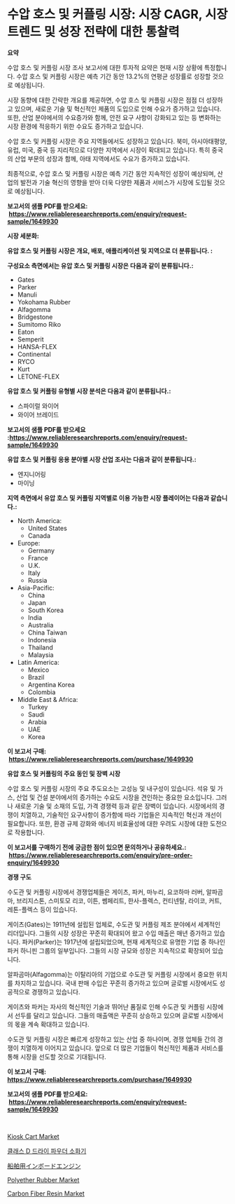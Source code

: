 <p><h1>수압 호스 및 커플링 시장: 시장 CAGR, 시장 트렌드 및 성장 전략에 대한 통찰력</h1></p><p><strong>요약</strong></p>
<p><p>수압 호스 및 커플링 시장 조사 보고서에 대한 투자적 요약은 현재 시장 상황에 특정합니다. 수압 호스 및 커플링 시장은 예측 기간 동안 13.2%의 연평균 성장률로 성장할 것으로 예상됩니다. </p><p>시장 동향에 대한 간략한 개요를 제공하면, 수압 호스 및 커플링 시장은 점점 더 성장하고 있으며, 새로운 기술 및 혁신적인 제품의 도입으로 인해 수요가 증가하고 있습니다. 또한, 산업 분야에서의 수요증가와 함께, 안전 요구 사항이 강화되고 있는 등 변화하는 시장 환경에 적응하기 위한 수요도 증가하고 있습니다.</p><p>수압 호스 및 커플링 시장은 주요 지역들에서도 성장하고 있습니다. 북미, 아시아태평양, 유럽, 미국, 중국 등 지리적으로 다양한 지역에서 시장이 확대되고 있습니다. 특히 중국의 산업 부문의 성장과 함께, 아태 지역에서도 수요가 증가하고 있습니다.</p><p>최종적으로, 수압 호스 및 커플링 시장은 예측 기간 동안 지속적인 성장이 예상되며, 산업의 발전과 기술 혁신의 영향을 받아 더욱 다양한 제품과 서비스가 시장에 도입될 것으로 예상됩니다.</p></p>
<p><strong>보고서의 샘플 PDF를 받으세요: &nbsp;<a href="https://www.reliableresearchreports.com/enquiry/request-sample/1649930">https://www.reliableresearchreports.com/enquiry/request-sample/1649930</a></strong></p>
<p><strong>시장 세분화:</strong></p>
<p><strong> 유압 호스 및 커플링 시장은 개요, 배포, 애플리케이션 및 지역으로 더 분류됩니다. :</strong></p>
<p><strong>구성요소 측면에서는 유압 호스 및 커플링 시장은 다음과 같이 분류됩니다.:</strong></p>
<p><ul><li>Gates</li><li>Parker</li><li>Manuli</li><li>Yokohama Rubber</li><li>Alfagomma</li><li>Bridgestone</li><li>Sumitomo Riko</li><li>Eaton</li><li>Semperit</li><li>HANSA-FLEX</li><li>Continental</li><li>RYCO</li><li>Kurt</li><li>LETONE-FLEX</li></ul></p>
<p><strong> 유압 호스 및 커플링 유형별 시장 분석은 다음과 같이 분류됩니다.:</strong></p>
<p><ul><li>스파이럴 와이어</li><li>와이어 브레이드</li></ul></p>
<p><strong>보고서의 샘플 PDF를 받으세요 :<a href="https://www.reliableresearchreports.com/enquiry/request-sample/1649930">https://www.reliableresearchreports.com/enquiry/request-sample/1649930</a></strong></p>
<p><strong> 유압 호스 및 커플링 응용 분야별 시장 산업 조사는 다음과 같이 분류됩니다.:</strong></p>
<p><ul><li>엔지니어링</li><li>마이닝</li></ul></p>
<p><strong>지역 측면에서 유압 호스 및 커플링 지역별로 이용 가능한 시장 플레이어는 다음과 같습니다.:</strong></p>
<p><ul>
    <li>
        North America:
        <ul>
            <li>United States</li>
            <li>Canada</li>
        </ul>
    </li>
    <li>
        Europe:
        <ul>
            <li>Germany</li>
            <li>France</li>
            <li>U.K.</li>
            <li>Italy</li>
            <li>Russia</li>
        </ul>
    </li>
    <li>
        Asia-Pacific:
        <ul>
            <li>China</li>
            <li>Japan</li>
            <li>South Korea</li>
            <li>India</li>
            <li>Australia</li>
            <li>China Taiwan</li>
            <li>Indonesia</li>
            <li>Thailand</li>
            <li>Malaysia</li>
        </ul>
    </li>
    <li>
        Latin America:
        <ul>
            <li>Mexico</li>
            <li>Brazil</li>
            <li>Argentina Korea</li>
            <li>Colombia</li>
        </ul>
    </li>
    <li>
        Middle East & Africa:
        <ul>
            <li>Turkey</li>
            <li>Saudi</li>
            <li>Arabia</li>
            <li>UAE</li>
            <li>Korea</li>
        </ul>
    </li>
    </ul></p>
<p><strong>이 보고서 구매: &nbsp;<a href="https://www.reliableresearchreports.com/purchase/1649930">https://www.reliableresearchreports.com/purchase/1649930</a></strong></p>
<p><strong>유압 호스 및 커플링의 주요 동인 및 장벽 시장</strong></p>
<p><p>수압 호스 및 커플링 시장의 주요 주도요소는 고성능 및 내구성이 있습니다. 석유 및 가스, 산업 및 건설 분야에서의 증가하는 수요도 시장을 견인하는 중요한 요소입니다. 그러나 새로운 기술 및 소재의 도입, 가격 경쟁력 등과 같은 장벽이 있습니다. 시장에서의 경쟁이 치열하고, 기술적인 요구사항이 증가함에 따라 기업들은 지속적인 혁신과 개선이 필요합니다. 또한, 환경 규제 강화와 에너지 비효율성에 대한 우려도 시장에 대한 도전으로 작용합니다.</p></p>
<p><strong>이 보고서를 구매하기 전에 궁금한 점이 있으면 문의하거나 공유하세요.: &nbsp;<a href="https://www.reliableresearchreports.com/enquiry/pre-order-enquiry/1649930">https://www.reliableresearchreports.com/enquiry/pre-order-enquiry/1649930</a></strong></p>
<p><strong>경쟁 구도</strong></p>
<p><p>수도관 및 커플링 시장에서 경쟁업체들은 게이츠, 파커, 마누리, 요코하마 러버, 알파곰마, 브리지스톤, 스미토모 리코, 이튼, 쎔페리트, 한사-플렉스, 컨티넨탈, 라이코, 커트, 레톤-플렉스 등이 있습니다. </p><p>게이츠(Gates)는 1911년에 설립된 업체로, 수도관 및 커플링 제조 분야에서 세계적인 리더입니다. 그들의 시장 성장은 꾸준히 확대되어 왔고 수입 매출은 매년 증가하고 있습니다. 파커(Parker)는 1917년에 설립되었으며, 현재 세계적으로 유명한 기업 중 하나인 파커 하니핀 그룹의 일부입니다. 그들의 시장 규모와 성장은 지속적으로 확장되어 있습니다.</p><p>알파곰마(Alfagomma)는 이탈리아의 기업으로 수도관 및 커플링 시장에서 중요한 위치를 차지하고 있습니다. 국내 판매 수입은 꾸준히 증가하고 있으며 글로벌 시장에서도 성공적으로 경쟁하고 있습니다. </p><p>게이츠와 파커는 자사의 혁신적인 기술과 뛰어난 품질로 인해 수도관 및 커플링 시장에서 선두를 달리고 있습니다. 그들의 매출액은 꾸준히 상승하고 있으며 글로벌 시장에서의 몫을 계속 확대하고 있습니다. </p><p>수도관 및 커플링 시장은 빠르게 성장하고 있는 산업 중 하나이며, 경쟁 업체들 간의 경쟁이 치열하게 이어지고 있습니다. 앞으로 더 많은 기업들이 혁신적인 제품과 서비스를 통해 시장을 선도할 것으로 기대됩니다.</p></p>
<p><strong>이 보고서 구매: &nbsp; <a href="https://www.reliableresearchreports.com/purchase/1649930">https://www.reliableresearchreports.com/purchase/1649930</a></strong></p>
<p><strong>보고서의 샘플 PDF를 받으세요: &nbsp;<a href="https://www.reliableresearchreports.com/enquiry/request-sample/1649930">https://www.reliableresearchreports.com/enquiry/request-sample/1649930</a></strong><strong></strong></p>
<p>&nbsp;</p>
<p><p><a href="https://issuu.com/reportprime-2/docs/kiosk-cart-market-size-2030.pptx">Kiosk Cart Market</a></p><p><a href="https://github.com/BrettWeberrt8767765/Market-Research-Report-List-1/blob/main/41237659842.md">클래스 D 드라이 파우더 소화기</a></p><p><a href="https://github.com/hilmi-2a/Market-Research-Report-List-1/blob/main/972423610707.md">船舶用インボードエンジン</a></p><p><a href="https://automatic-knee-4c7.notion.site/Polyether-Rubber-Market-Centers-on-Aspects-such-as-Market-Growth-Market-Share-Market-Opportunity--05a4b80cb95e43d087c7bc7fcfc66575">Polyether Rubber Market</a></p><p><a href="https://sulfuric-clavicle-d39.notion.site/Carbon-Fiber-Resin-Market-Size-Reflecting-a-Forecast-Till-2031-Market-By-Type-By-Application-and-B-6e71ec1b60bd4774b802b3ed251bc577">Carbon Fiber Resin Market</a></p></p>